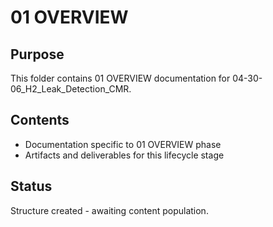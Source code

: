# 01 OVERVIEW

## Purpose
This folder contains 01 OVERVIEW documentation for 04-30-06_H2_Leak_Detection_CMR.

## Contents
- Documentation specific to 01 OVERVIEW phase
- Artifacts and deliverables for this lifecycle stage

## Status
Structure created - awaiting content population.
